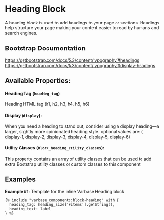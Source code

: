 # Heading Block

A heading block is used to add headings to your page or sections.
Headings help structure your page making your content easier to
read by humans and search engines.

## Bootstrap Documentation
https://getbootstrap.com/docs/5.3/content/typography/#headings
https://getbootstrap.com/docs/5.3/content/typography/#display-headings


## Available Properties:

#### Heading Tag (`heading_tag`)
Heading HTML tag (h1, h2, h3, h4, h5, h6)

#### Display (`display`):
When you need a heading to stand out, consider using a display
heading—a larger, slightly more opinionated heading style.
optional values are: ( display-1, display-2, display-3, display-4, display-5, display-6)

#### Utility Classes (`block_heading_utility_classes`):
This property contains an array of utility classes that can be used to
add extra Bootstrap utility classes or custom classes to this component.

## Examples

**Example #1**: Template for the inline Varbase Heading block
```
{% include "varbase_components:block-heading" with {
  heading_tag: heading_size['#items'].getString(),
  heading_text: label
} %}
```